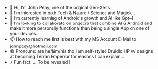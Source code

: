 - 👋 Hi, I’m John Peay, one of the original Gen-Xer's
- 👀 I’m interested in both Tech & Nature / Science and Magick...
- 🌱 I’m currently learning of Android's growth and AI like Gpt-4
- 💞️ I’m looking to collaborate on projecrs that combine AI & Android and make it more personally functional than being a single App on one of your devices.
- 📫 How to reach me first is best with my MS Account E-Mail to johnpeay@hotmail.com
- 😄 Pronouns: are he/him/his tho I am self-styled Druidic HP w/ designs at becoming Terran Emperror for reasons I can explain...
- ⚡ Fun fact: ... To be revealed !

<!---
johnpeay/johnpeay is a ✨ special ✨ repository because its `README.md` (this file) appears on your GitHub profile.
You can click the Preview link to take a look at your changes.
--->
